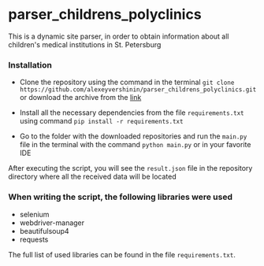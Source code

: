 # parser_childrens_polyclinics
This is a dynamic site parser, in order to obtain information about all children's medical institutions in St. Petersburg

### Installation

* Clone the repository using the command in the terminal `git clone https://github.com/alexeyvershinin/parser_childrens_polyclinics.git` or download the archive from the [link](https://github.com/alexeyvershinin/parser_childrens_polyclinics/archive/refs/heads/master.zip)

* Install all the necessary dependencies from the file `requirements.txt` using command `pip install -r requirements.txt`

* Go to the folder with the downloaded repositories and run the `main.py` file in the terminal with the command `python main.py` or in your favorite IDE

After executing the script, you will see the `result.json` file in the repository directory where all the received data will be located

### When writing the script, the following libraries were used

* selenium
* webdriver-manager
* beautifulsoup4
* requests

The full list of used libraries can be found in the file `requirements.txt`.
